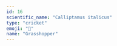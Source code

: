 ```yaml
---
id: 16
scientific_name: "Calliptamus italicus"
type: "cricket"
emoji: "🦗"
name: "Grasshopper"
---
```

